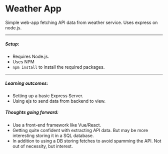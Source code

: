 # Weather App

Simple web-app fetching API data from weather
service. Uses express on node.js.

---
##### Setup:
- Requires Node.js.
- Uses NPM
- ```npm install``` to install the required packages.

---
##### Learning outcomes:

- Setting up a basic Express Server.
- Using ejs to send data from backend to view.

##### Thoughts going forward:

- Use a front-end framework like Vue/React.
- Getting quite confident with extracting API data. But may be more interesting storing it in a SQL database.
- In addition to using a DB storing fetches to avoid spamming the API. Not out of necessity, but interest.
